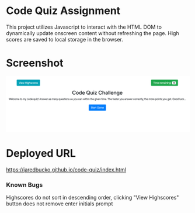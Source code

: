 # Code Quiz Assignment
This project utilizes Javascript to interact with the HTML DOM to dynamically update onscreen content without refreshing the page. High scores are saved to local storage in the browser.

# Screenshot
![screenshot](screenshot.png)

# Deployed URL
https://jaredbucko.github.io/code-quiz/index.html

### Known Bugs
Highscores do not sort in descending order, clicking "View Highscores" button does not remove enter initials prompt